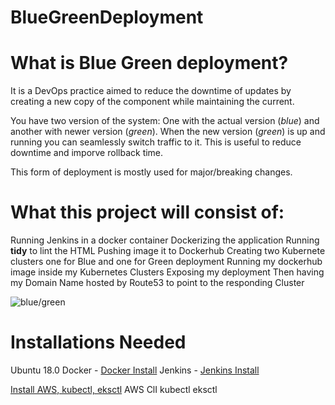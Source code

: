 # BlueGreenDeployment

# What is Blue Green deployment?
It is a DevOps practice aimed to reduce the downtime of updates by creating a new copy of the component while maintaining the current.
 
You have two version of the system: One with the actual version (*blue*) and another with newer version (*green*). When the new version (*green*) is up and running you can seamlessly switch traffic to it. This is useful to reduce downtime and imporve rollback time. 
 
This form of deployment is mostly used for major/breaking changes.
 
# What this project will consist of:

Running Jenkins in a docker container 
Dockerizing the application
Running **tidy** to lint the HTML
Pushing image it to Dockerhub
Creating two Kubernete clusters one for Blue and one for Green deployment
Running my dockerhub image inside my Kubernetes Clusters 
Exposing my deployment
Then having my Domain Name hosted by Route53 to point to the responding Cluster
 
 ![blue/green](https://cdn-images-1.medium.com/max/800/1*7jSS2x7NpyGaSW5q3DlufA.png)

# Installations Needed
Ubuntu 18.0
Docker - [Docker Install](https://www.digitalocean.com/community/tutorials/how-to-install-and-use-docker-on-ubuntu-18-04)
Jenkins - [Jenkins Install](https://jenkins.io/doc/book/installing/)

[Install AWS, kubectl, eksctl](https://docs.aws.amazon.com/eks/latest/userguide/getting-started-eksctl.html)
AWS ClI
kubectl
eksctl




